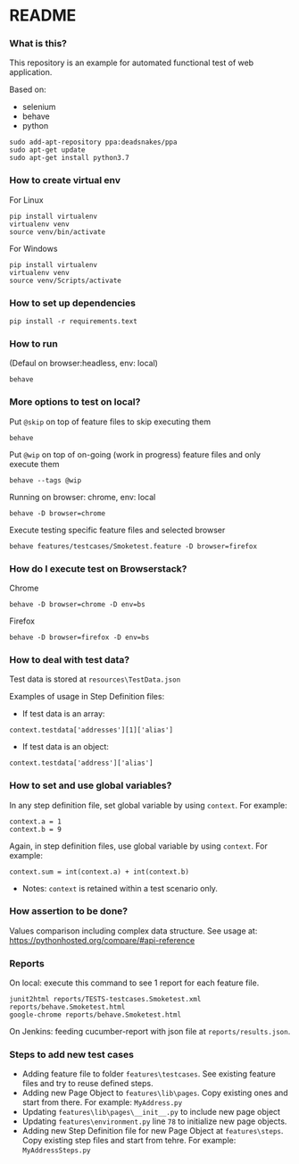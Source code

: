 # README #

### What is this? ###

This repository is an example for automated functional test of web application.

Based on:
- selenium
- behave
- python

```
sudo add-apt-repository ppa:deadsnakes/ppa
sudo apt-get update
sudo apt-get install python3.7
```

### How to create virtual env
For Linux
```
pip install virtualenv
virtualenv venv
source venv/bin/activate
```

For Windows
```
pip install virtualenv
virtualenv venv
source venv/Scripts/activate
```

### How to set up dependencies
```
pip install -r requirements.text
```

### How to run
(Defaul on browser:headless, env: local)
```
behave
```

### More options to test on local?
Put `@skip` on top of feature files to skip executing them
```
behave
```

Put `@wip` on top of on-going (work in progress) feature files and only execute them
```
behave --tags @wip
```

Running on browser: chrome, env: local
```
behave -D browser=chrome
```

Execute testing specific feature files and selected browser
```
behave features/testcases/Smoketest.feature -D browser=firefox
```

### How do I execute test on Browserstack?
Chrome
```
behave -D browser=chrome -D env=bs
```
Firefox
```
behave -D browser=firefox -D env=bs
```

### How to deal with test data?
Test data is stored at `resources\TestData.json`

Examples of usage in Step Definition files:
- If test data is an array:
```
context.testdata['addresses'][1]['alias']
```
- If test data is an object:
```
context.testdata['address']['alias']
```

### How to set and use global variables?
In any step definition file, set global variable by using `context`. For example:
```
context.a = 1
context.b = 9
```
Again, in step definition files, use global variable by using `context`. For example:
```
context.sum = int(context.a) + int(context.b)
```
* Notes: `context` is retained within a test scenario only.

### How assertion to be done?
Values comparison including complex data structure. See usage at:
https://pythonhosted.org/compare/#api-reference

### Reports
On local: execute this command to see 1 report for each feature file.
```
junit2html reports/TESTS-testcases.Smoketest.xml reports/behave.Smoketest.html
google-chrome reports/behave.Smoketest.html
```
On Jenkins: feeding cucumber-report with json file at `reports/results.json`.

### Steps to add new test cases
- Adding feature file to folder `features\testcases`. See existing feature files and try to reuse defined steps.
- Adding new Page Object to `features\lib\pages`. Copy existing ones and start from there. For example: `MyAddress.py`
- Updating `features\lib\pages\__init__.py` to include new page object
- Updating `features\environment.py` line `78` to initialize new page objects.
- Adding new Step Definition file for new Page Object at `features\steps`. Copy existing step files and start from tehre. For example: `MyAddressSteps.py`